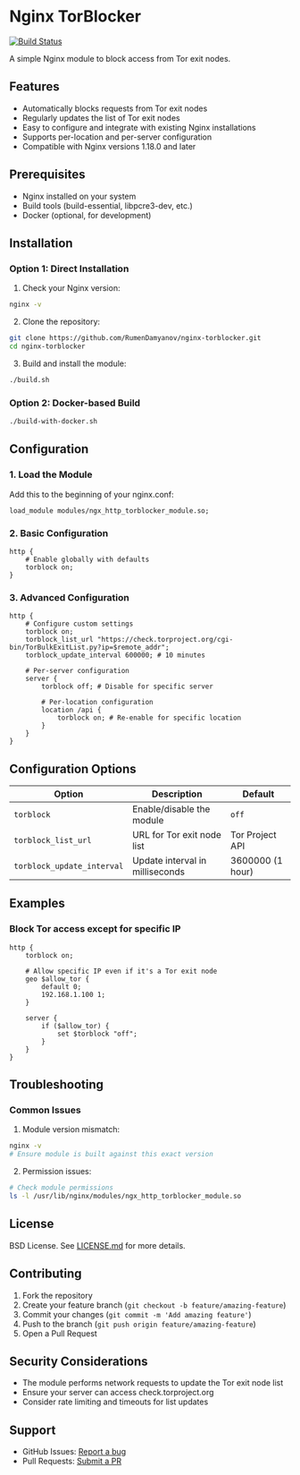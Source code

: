 # Nginx TorBlocker

[![Build Status](https://github.com/RumenDamyanov/nginx-torblocker/actions/workflows/build.yml/badge.svg)](https://github.com/RumenDamyanov/nginx-torblocker/actions/workflows/build.yml)

A simple Nginx module to block access from Tor exit nodes.

## Features

- Automatically blocks requests from Tor exit nodes
- Regularly updates the list of Tor exit nodes
- Easy to configure and integrate with existing Nginx installations
- Supports per-location and per-server configuration
- Compatible with Nginx versions 1.18.0 and later

## Prerequisites

- Nginx installed on your system
- Build tools (build-essential, libpcre3-dev, etc.)
- Docker (optional, for development)

## Installation

### Option 1: Direct Installation

1. Check your Nginx version:
```bash
nginx -v
```

2. Clone the repository:
```bash
git clone https://github.com/RumenDamyanov/nginx-torblocker.git
cd nginx-torblocker
```

3. Build and install the module:
```bash
./build.sh
```

### Option 2: Docker-based Build

```bash
./build-with-docker.sh
```

## Configuration

### 1. Load the Module

Add this to the beginning of your nginx.conf:

```nginx
load_module modules/ngx_http_torblocker_module.so;
```

### 2. Basic Configuration

```nginx
http {
    # Enable globally with defaults
    torblock on;
}
```

### 3. Advanced Configuration

```nginx
http {
    # Configure custom settings
    torblock on;
    torblock_list_url "https://check.torproject.org/cgi-bin/TorBulkExitList.py?ip=$remote_addr";
    torblock_update_interval 600000; # 10 minutes

    # Per-server configuration
    server {
        torblock off; # Disable for specific server

        # Per-location configuration
        location /api {
            torblock on; # Re-enable for specific location
        }
    }
}
```

## Configuration Options

| Option | Description | Default |
|--------|-------------|---------|
| `torblock` | Enable/disable the module | `off` |
| `torblock_list_url` | URL for Tor exit node list | Tor Project API |
| `torblock_update_interval` | Update interval in milliseconds | 3600000 (1 hour) |

## Examples

### Block Tor access except for specific IP
```nginx
http {
    torblock on;

    # Allow specific IP even if it's a Tor exit node
    geo $allow_tor {
        default 0;
        192.168.1.100 1;
    }

    server {
        if ($allow_tor) {
            set $torblock "off";
        }
    }
}
```

## Troubleshooting

### Common Issues

1. Module version mismatch:
```bash
nginx -v
# Ensure module is built against this exact version
```

2. Permission issues:
```bash
# Check module permissions
ls -l /usr/lib/nginx/modules/ngx_http_torblocker_module.so
```

## License

BSD License. See [LICENSE.md](LICENSE.md) for more details.

## Contributing

1. Fork the repository
2. Create your feature branch (`git checkout -b feature/amazing-feature`)
3. Commit your changes (`git commit -m 'Add amazing feature'`)
4. Push to the branch (`git push origin feature/amazing-feature`)
5. Open a Pull Request

## Security Considerations

- The module performs network requests to update the Tor exit node list
- Ensure your server can access check.torproject.org
- Consider rate limiting and timeouts for list updates

## Support

- GitHub Issues: [Report a bug](https://github.com/RumenDamyanov/nginx-torblocker/issues)
- Pull Requests: [Submit a PR](https://github.com/RumenDamyanov/nginx-torblocker/pulls)
